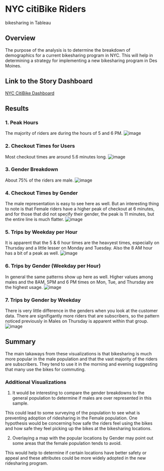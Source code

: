 # NYC citiBike Riders
bikesharing in Tableau

## Overview
The purpose of the analysis is to determine the breakdown of demographics for a current bikesharing program in NYC. This will help in determining a strategy for implementing a new bikesharing program in Des Moines.

## Link to the Story Dashboard
[NYC CitiBike Dashboard](https://public.tableau.com/app/profile/darin.m.myers/viz/NYCCitiBikeDashboard_16642447516450/Story?publish=yes)

## Results
### 1. Peak Hours
The majority of riders are during the hours of 5 and 6 PM.
![image](https://user-images.githubusercontent.com/107961905/194191524-c62f2a42-54c5-447c-b816-0d6270c0fa12.png)

### 2. Checkout Times for Users
Most checkout times are around 5.6 minutes long.
![image](https://user-images.githubusercontent.com/107961905/194191684-a7e409ae-7029-4a59-a0fe-96f7db990832.png)

### 3. Gender Breakdown
About 75% of the riders are male.
![image](https://user-images.githubusercontent.com/107961905/194191783-a4528b49-3d9e-44db-9593-dd9cc6c1b185.png)

### 4. Checkout Times by Gender
The male representation is easy to see here as well. But an interesting thing to note is that Female riders have a higher peak of checkout at 6 minutes, and for those that did not specify their gender, the peak is 11 minutes, but the entire line is much flatter.
![image](https://user-images.githubusercontent.com/107961905/194191901-17b7f293-ed1d-4ffb-8fb8-02aaaddf1f24.png)

### 5. Trips by Weekday per Hour
It is apparent that the 5 & 6 hour times are the heavyest times, especially on Thursday and a little lesser on Monday and Tuesday. Also the 8 AM hour has a bit of a peak as well.
![image](https://user-images.githubusercontent.com/107961905/194192090-ce9b8e4d-6839-4bb0-b32d-b17ec45fffe3.png)

### 6. Trips by Gender (Weekday per Hour)
In general the same patterns show up here as well. Higher values among males and the 8AM, 5PM and 6 PM times on Mon, Tue, and Thursday are the highest usage.
![image](https://user-images.githubusercontent.com/107961905/194192358-79c2a6f3-be4c-4278-a756-cc1142d3dddb.png)

### 7. Trips by Gender by Weekday
There is very little difference in the genders when you look at the customer data. There are signifigantly more riders that are subscribers, so the pattern noticed previously in Males on Thursday is apparent within that group.
![image](https://user-images.githubusercontent.com/107961905/194192609-8c00b25c-1a94-4097-96b4-bea2f154fb44.png)

## Summary
The main takaways from these visualizations is that bikesharing is much more popular in the male population and that the vast majority of the riders are subscribers. They tend to use it in the morning and evening suggesting that many use the bikes for commuting. 

### Additional Visualizations
1. It would be interesting to compare the gender breakdowns to the general population to determine if males are over represented in this sample. 

This could lead to some surveying of the population to see what is preventing adoption of      ridesharing in the Female population. One hypothesis would be concerning how safe the riders feel using the bikes and how safe they feel picking up the bikes at the bikesharing locations.

2. Overlaying a map with the popular locations by Gender may point out some areas that the female population tends to avoid.

This would help to determine if certain locations have better safety or appeal and these attributes could be more widely adopted in the new ridesharing program.

